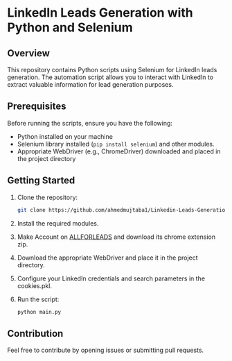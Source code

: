 # LinkedIn Leads Generation with Python and Selenium

## Overview

This repository contains Python scripts using Selenium for LinkedIn leads generation. The automation script allows you to interact with LinkedIn to extract valuable information for lead generation purposes.

## Prerequisites

Before running the scripts, ensure you have the following:

- Python installed on your machine
- Selenium library installed (`pip install selenium`) and other modules.
- Appropriate WebDriver (e.g., ChromeDriver) downloaded and placed in the project directory

## Getting Started

1. Clone the repository:

   ```bash
   git clone https://github.com/ahmedmujtaba1/Linkedin-Leads-Generation.git
   
2. Install the required modules.
3. Make Account on [ALLFORLEADS](https://www.allforleads.com/) and download its chrome extension zip. 
4. Download the appropriate WebDriver and place it in the project directory.
5. Configure your LinkedIn credentials and search parameters in the cookies.pkl.
6. Run the script:
   ```bash
   python main.py

## Contribution
Feel free to contribute by opening issues or submitting pull requests.
